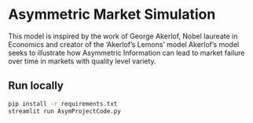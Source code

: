 # Asymmetric Market Simulation 

This model is inspired by the work of George Akerlof, Nobel laureate in Economics and creator of the ‘Akerlof’s Lemons’ model Akerlof’s model seeks to illustrate how Asymmetric Information can lead to market failure over time in markets with quality level variety.

## Run locally

```bash
pip install -r requirements.txt
streamlit run AsymProjectCode.py
